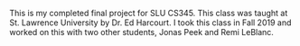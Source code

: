 This is my completed final project for SLU CS345. This class was taught at St. Lawrence University by Dr. Ed Harcourt. I took this class in Fall 2019 and worked on this with two other students, Jonas Peek and Remi LeBlanc.
